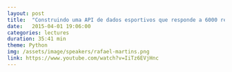 ```yaml
---
layout: post
title:  "Construindo uma API de dados esportivos que responde a 6000 req/s - Rafael Martins"
date:   2015-04-01 19:06:00
categories: lectures
duration: 35:41 min
theme: Python
img: /assets/image/speakers/rafael-martins.png
link: https://www.youtube.com/watch?v=IiTz6EVjHnc
---
```


